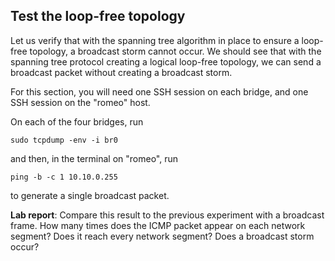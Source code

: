 ## Test the loop-free topology

Let us verify that with the spanning tree algorithm in place to ensure a loop-free topology, a broadcast storm cannot occur. We should see that with the spanning tree protocol creating a logical loop-free topology, we can send a broadcast packet without creating a broadcast storm.

For this section, you will need one SSH session on each bridge, and one SSH session on the "romeo" host. 


On each of the four bridges, run

```
sudo tcpdump -env -i br0
```

and then, in the terminal on "romeo", run

```
ping -b -c 1 10.10.0.255
```

to generate a single broadcast packet.

**Lab report**: Compare this result to the previous experiment with a broadcast frame. How many times does the ICMP packet appear on each network segment? Does it reach every network segment? Does a broadcast storm occur?
